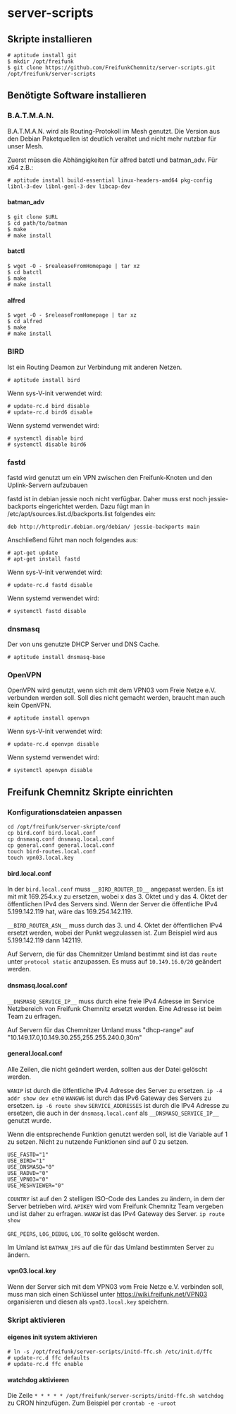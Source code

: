 # server-scripts

## Skripte installieren

```
# aptitude install git
$ mkdir /opt/freifunk
$ git clone https://github.com/FreifunkChemnitz/server-scripts.git /opt/freifunk/server-scripts
```

## Benötigte Software installieren
### B.A.T.M.A.N.

B.A.T.M.A.N. wird als Routing-Protokoll im Mesh genutzt. Die Version aus den Debian Paketquellen ist deutlich veraltet und nicht mehr nutzbar für unser Mesh.

Zuerst müssen die Abhängigkeiten für alfred batctl und batman_adv.
Für x64 z.B.:
```
# aptitude install build-essential linux-headers-amd64 pkg-config libnl-3-dev libnl-genl-3-dev libcap-dev
```

#### batman_adv
```
$ git clone $URL
$ cd path/to/batman
$ make
# make install
```

#### batctl
```
$ wget -O - $realeaseFromHomepage | tar xz
$ cd batctl
$ make
# make install
```

#### alfred
```
$ wget -O - $releaseFromHomepage | tar xz
$ cd alfred
$ make
# make install
```

### BIRD

Ist ein Routing Deamon zur Verbindung mit anderen Netzen.

```
# aptitude install bird
```

Wenn sys-V-init verwendet wird:
```
# update-rc.d bird disable
# update-rc.d bird6 disable
```

Wenn systemd verwendet wird:
```
# systemctl disable bird
# systemctl disable bird6
```


### fastd

fastd wird genutzt um ein VPN zwischen den Freifunk-Knoten und den Uplink-Servern aufzubauen

fastd ist in debian jessie noch nicht verfügbar. Daher muss erst noch jessie-backports eingerichtet werden.
Dazu fügt man in /etc/apt/sources.list.d/backports.list folgendes ein:
```
deb http://httpredir.debian.org/debian/ jessie-backports main
```
Anschließend führt man noch folgendes aus:
```
# apt-get update
# apt-get install fastd
```

Wenn sys-V-init verwendet wird:
```
# update-rc.d fastd disable
```

Wenn systemd verwendet wird:
```
# systemctl fastd disable
```

### dnsmasq

Der von uns genutzte DHCP Server und DNS Cache.

```
# aptitude install dnsmasq-base
```

### OpenVPN

OpenVPN wird genutzt, wenn sich mit dem VPN03 vom Freie Netze e.V. verbunden werden soll. Soll dies nicht gemacht werden, braucht man auch kein OpenVPN.

```
# aptitude install openvpn
```

Wenn sys-V-init verwendet wird:
```
# update-rc.d openvpn disable
```

Wenn systemd verwendet wird:
```
# systemctl openvpn disable
```

## Freifunk Chemnitz Skripte einrichten
### Konfigurationsdateien anpassen

```
cd /opt/freifunk/server-skripte/conf
cp bird.conf bird.local.conf
cp dnsmasq.conf dnsmasq.local.conf
cp general.conf general.local.conf
touch bird-routes.local.conf
touch vpn03.local.key
```

#### bird.local.conf
In der `bird.local.conf` muss `__BIRD_ROUTER_ID__` angepasst werden. Es ist mit mit 169.254.x.y zu ersetzen, wobei x das 3. Oktet und y das 4. Oktet der öffentlichen IPv4 des Servers sind. Wenn der Server die öffentliche IPv4 5.199.142.119 hat, wäre das 169.254.142.119.

`__BIRD_ROUTER_ASN__` muss durch das 3. und 4. Oktet der öffentlichen IPv4 ersetzt werden, wobei der Punkt wegzulassen ist. Zum Beispiel wird aus 5.199.142.119 dann 142119.

Auf Servern, die für das Chemnitzer Umland bestimmt sind ist das `route` unter `protocol static` anzupassen. Es muss auf `10.149.16.0/20` geändert werden.

#### dnsmasq.local.conf

`__DNSMASQ_SERVICE_IP__` muss durch eine freie IPv4 Adresse im Service Netzbereich von Freifunk Chemnitz ersetzt werden. Eine Adresse ist beim Team zu erfragen.

Auf Servern für das Chemnitzer Umland muss "dhcp-range" auf "10.149.17.0,10.149.30.255,255.255.240.0,30m"

#### general.local.conf

Alle Zeilen, die nicht geändert werden, sollten aus der Datei gelöscht werden.

`WANIP` ist durch die öffentliche IPv4 Adresse des Server zu ersetzen. `ip -4 addr show dev eth0`
`WANGW6` ist durch das IPv6 Gateway des Servers zu ersetzen. `ip -6 route show`
`SERVICE_ADDRESSES` ist durch die IPv4 Adresse zu ersetzen, die auch in der `dnsmasq.local.conf` als `__DNSMASQ_SERVICE_IP__` genutzt wurde.

Wenn die entsprechende Funktion genutzt werden soll, ist die Variable auf 1 zu setzen. Nicht zu nutzende Funktionen sind auf 0 zu setzen.
```
USE_FASTD="1"
USE_BIRD="1"
USE_DNSMASQ="0"
USE_RADVD="0"
USE_VPN03="0"
USE_MESHVIEWER="0"
```

`COUNTRY` ist auf den 2 stelligen ISO-Code des Landes zu ändern, in dem der Server betrieben wird.
`APIKEY` wird vom Freifunk Chemnitz Team vergeben und ist daher zu erfragen.
`WANGW` ist das IPv4 Gateway des Server. `ip route show`

`GRE_PEERS`, `LOG_DEBUG`, `LOG_TO` sollte gelöscht werden.

Im Umland ist `BATMAN_IFS` auf die für das Umland bestimmten Server zu ändern.


#### vpn03.local.key

Wenn der Server sich mit dem VPN03 vom Freie Netze e.V. verbinden soll, muss man sich einen Schlüssel unter https://wiki.freifunk.net/VPN03 organisieren und diesen als `vpn03.local.key` speichern.

### Skript aktivieren

#### eigenes init system aktivieren
```
# ln -s /opt/freifunk/server-scripts/initd-ffc.sh /etc/init.d/ffc
# update-rc.d ffc defaults
# update-rc.d ffc enable
```

#### watchdog aktivieren
Die Zeile `* * * * * /opt/freifunk/server-scripts/initd-ffc.sh watchdog` zu CRON hinzufügen. Zum Beispiel per `crontab -e -uroot`

